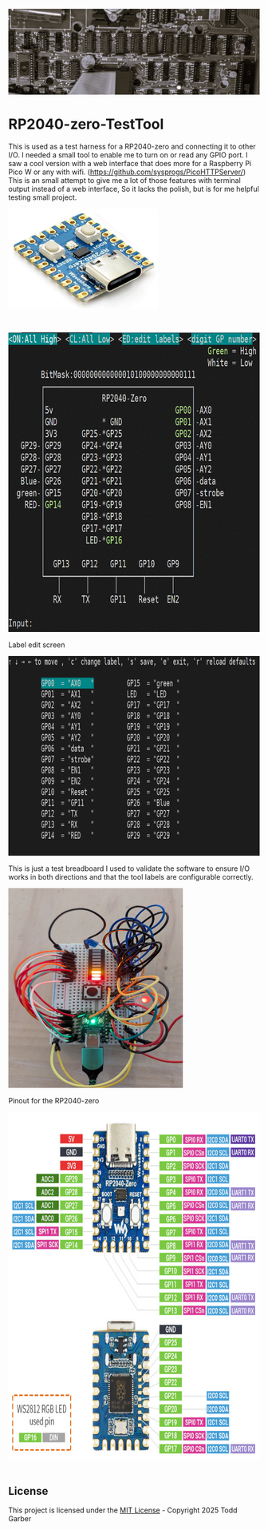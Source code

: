 ![RP2040-zero-TestTool](/images/trs-80MotherboardKeyBoard3.jpg?rawtrue "Header")

# RP2040-zero-TestTool
This is used as a test harness for a RP2040-zero and connecting it to other I/O.
I needed a small tool to enable me to turn on or read any GPIO port.
I saw a cool version with a web interface that does more for a Raspberry Pi Pico W or any with wifi.  (https://github.com/sysprogs/PicoHTTPServer/)
This is an small attempt to give me a lot of those features with terminal output instead of a web interface,
So it lacks the polish, but is for me helpful testing small project.



<img src="https://github.com/kdcgarber/RP2040-zero-TestTool/blob/main/images/RP2040-zero.gif" width=300 height=200> 

<p>&nbsp</p>

<img src="https://github.com/kdcgarber/RP2040-zero-TestTool/blob/main/images/RP2040zeroTestTool.gif" width=7200 height=600>

Label edit screen

<img src="https://github.com/kdcgarber/RP2040-zero-TestTool/blob/main/images/RP2040zeroLabels.gif" width=7200 height=400>


This is just a test breadboard I used to validate the software to ensure I/O works in both directions and that the tool labels are configurable  correctly.

<img src="https://github.com/kdcgarber/RP2040-zero-TestTool/blob/main/images/breadboardtesting.jpg" width=350 height=400>



Pinout for the RP2040-zero

<img src="https://github.com/kdcgarber/RP2040-zero-TestTool/blob/main/images/RP2040zero-pinout.gif" width=750 height=700>

<pre>
</pre>


## License

This project is licensed under the [MIT License](LICENSE.md) - Copyright 2025 Todd Garber<br><br>
